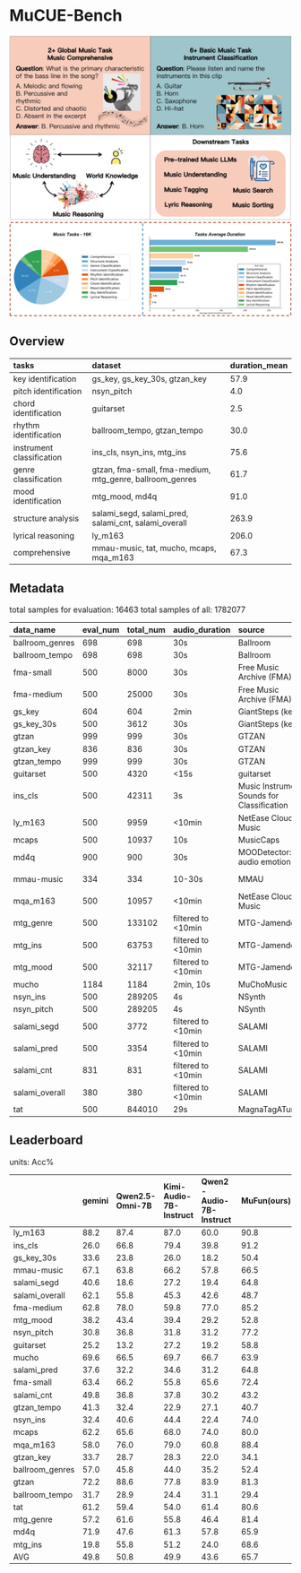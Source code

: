 # MuCUE-Bench

![MuCUE](./MuCUE.png)
![Data Distribution](./data_analyse.png)

## Overview

| tasks                     | dataset                                                  | duration_mean |
|:---------------------------|:----------------------------------------------------------|:---------------|
| key identification        | gs_key, gs_key_30s, gtzan_key                            | 57.9          |
| pitch identification      | nsyn_pitch                                               | 4.0           |
| chord identification      | guitarset                                                | 2.5           |
| rhythm identification     | ballroom_tempo, gtzan_tempo                              | 30.0          |
| instrument classification | ins_cls, nsyn_ins, mtg_ins                               | 75.6          |
| genre classification      | gtzan, fma-small, fma-medium, mtg_genre, ballroom_genres | 61.7          |
| mood identification       | mtg_mood, md4q                                           | 91.0          |
| structure analysis        | salami_segd, salami_pred, salami_cnt, salami_overall     | 263.9         |
| lyrical reasoning         | ly_m163                                                  | 206.0         |
| comprehensive             | mmau-music, tat, mucho, mcaps, mqa_m163                  | 67.3          |

## Metadata

total samples for evaluation: 16463
total samples of all: 1782077

| data_name       | eval_num | total_num | audio_duration     | source                                     | notes               |
|:-----------------|:----------|:-----------|:--------------------|:--------------------------------------------|:---------------------|
| ballroom_genres | 698      | 698       | 30s                | Ballroom                                   |                     |
| ballroom_tempo  | 698      | 698       | 30s                | Ballroom                                   |                     |
| fma-small       | 500      | 8000      | 30s                | Free Music Archive (FMA)                   |                     |
| fma-medium      | 500      | 25000     | 30s                | Free Music Archive (FMA)                   |                     |
| gs_key          | 604      | 604       | 2min               | GiantSteps (key)                           |                     |
| gs_key_30s      | 500      | 3612      | 30s                | GiantSteps (key)                           |                     |
| gtzan           | 999      | 999       | 30s                | GTZAN                                      |                     |
| gtzan_key       | 836      | 836       | 30s                | GTZAN                                      |                     |
| gtzan_tempo     | 999      | 999       | 30s                | GTZAN                                      |                     |
| guitarset       | 500      | 4320      | <15s               | guitarset                                  |                     |
| ins_cls         | 500      | 42311     | 3s                 | Music Instrument Sounds for Classification |                     |
| ly_m163         | 500      | 9959      | <10min             | NetEase Cloud Music                        | proprietary         |
| mcaps           | 500      | 10937     | 10s                | MusicCaps                                  |                     |
| md4q            | 900      | 900       | 30s                | MOODetector:4Q audio emotion               |                     |
| mmau-music      | 334      | 334       | 10-30s             | MMAU                                       | v05.15.25 test-mini |
| mqa_m163        | 500      | 10957     | <10min             | NetEase Cloud Music                        | proprietary         |
| mtg_genre       | 500      | 133102    | filtered to <10min | MTG-Jamendo                                |                     |
| mtg_ins         | 500      | 63753     | filtered to <10min | MTG-Jamendo                                |                     |
| mtg_mood        | 500      | 32117     | filtered to <10min | MTG-Jamendo                                |                     |
| mucho           | 1184     | 1184      | 2min, 10s          | MuChoMusic                                 |                     |
| nsyn_ins        | 500      | 289205    | 4s                 | NSynth                                     |                     |
| nsyn_pitch      | 500      | 289205    | 4s                 | NSynth                                     |                     |
| salami_segd     | 500      | 3772      | filtered to <10min | SALAMI                                     |                     |
| salami_pred     | 500      | 3354      | filtered to <10min | SALAMI                                     |                     |
| salami_cnt      | 831      | 831       | filtered to <10min | SALAMI                                     |                     |
| salami_overall  | 380      | 380       | filtered to <10min | SALAMI                                     |                     |
| tat             | 500      | 844010    | 29s                | MagnaTagATune                              |                     |

## Leaderboard

units: Acc%

|                 | gemini | Qwen2.5-Omni-7B | Kimi-Audio-7B-Instruct | Qwen2-Audio-7B-Instruct | MuFun(ours)  |
|:-----------------|:--------|:-----------------|:------------------------|:-------------------------|:-------|
| ly_m163         | 88.2   | 87.4            | 87.0                   | 60.0                    | 90.8  |
| ins_cls         | 26.0   | 66.8            | 79.4                   | 39.8                    | 91.2  |
| gs_key_30s      | 33.6   | 23.8            | 26.0                   | 18.2                    | 50.4  |
| mmau-music      | 67.1   | 63.8            | 66.2                   | 57.8                    | 66.5  |
| salami_segd     | 40.6   | 18.6            | 27.2                   | 19.4                    | 64.8  |
| salami_overall  | 62.1   | 55.8            | 45.3                   | 42.6                    | 48.7  |
| fma-medium      | 62.8   | 78.0            | 59.8                   | 77.0                    | 85.2  |
| mtg_mood        | 38.2   | 43.4            | 39.4                   | 29.2                    | 52.8  |
| nsyn_pitch      | 30.8   | 36.8            | 31.8                   | 31.2                    | 77.2  |
| guitarset       | 25.2   | 13.2            | 27.2                   | 19.2                    | 58.8  |
| mucho           | 69.6   | 66.5            | 69.7                   | 66.7                    | 63.9  |
| salami_pred     | 37.6   | 32.2            | 34.6                   | 31.2                    | 64.8  |
| fma-small       | 63.4   | 66.2            | 55.8                   | 65.6                    | 72.4  |
| salami_cnt      | 49.8   | 36.8            | 37.8                   | 30.2                    | 43.2  |
| gtzan_tempo     | 41.3   | 32.4            | 22.9                   | 27.1                    | 40.7  |
| nsyn_ins        | 32.4   | 40.6            | 44.4                   | 22.4                    | 74.0  |
| mcaps           | 62.2   | 65.6            | 68.0                   | 74.0                    | 80.0  |
| mqa_m163        | 58.0   | 76.0            | 79.0                   | 60.8                    | 88.4  |
| gtzan_key       | 33.7   | 28.7            | 28.3                   | 22.0                    | 34.1  |
| ballroom_genres | 57.0   | 45.8            | 44.0                   | 35.2                    | 52.4  |
| gtzan           | 72.2   | 88.6            | 77.8                   | 83.9                    | 81.3  |
| ballroom_tempo  | 31.7   | 28.9            | 24.4                   | 31.1                    | 29.4  |
| tat             | 61.2   | 59.4            | 54.0                   | 61.4                    | 80.6  |
| mtg_genre       | 57.2   | 61.6            | 55.8                   | 46.4                    | 81.4  |
| md4q            | 71.9   | 47.6            | 61.3                   | 57.8                    | 65.9  |
| mtg_ins         | 19.8   | 55.8            | 51.2                   | 24.0                    | 68.6  |
| AVG             | 49.8   | 50.8            | 49.9                   | 43.6                    | 65.7  |
